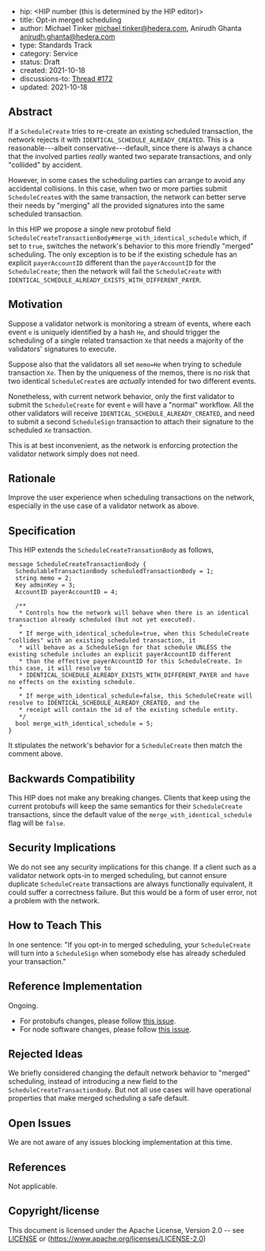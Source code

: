 - hip: <HIP number (this is determined by the HIP editor)>
- title: Opt-in merged scheduling
- author: Michael Tinker <michael.tinker@hedera.com>, Anirudh Ghanta <anirudh.ghanta@hedera.com>
- type: Standards Track
- category: Service
- status: Draft
- created: 2021-10-18
- discussions-to: <a href="https://github.com/hashgraph/hedera-improvement-proposal/discussions/172">Thread #172</a>
- updated: 2021-10-18

## Abstract

If a `ScheduleCreate` tries to re-create an existing scheduled transaction, the network rejects 
it with `IDENTICAL_SCHEDULE_ALREADY_CREATED`. This is a reasonable---albeit conservative---default, 
since there is always a chance that the involved parties _really_ wanted two separate transactions, 
and only "collided" by accident.

However, in some cases the scheduling parties can arrange to avoid any accidental 
collisions. In this case, when two or more parties submit `ScheduleCreate`s with the same transaction, 
the network can better serve their needs by "merging" all the provided signatures into the same 
scheduled transaction.

In this HIP we propose a single new protobuf field `ScheduleCreateTransactionBody#merge_with_identical_schedule`
which, if set to `true`, switches the network's behavior to this more friendly "merged" scheduling. The only 
exception is to be if the existing schedule has an explicit `payerAccountID` different than the `payerAccountID` 
for the `ScheduleCreate`; then the network will fail the `ScheduleCreate` with
`IDENTICAL_SCHEDULE_ALREADY_EXISTS_WITH_DIFFERENT_PAYER`.

## Motivation

Suppose a validator network is monitoring a stream of events, where each event `e` is uniquely identified
by a hash `He`, and should trigger the scheduling of a single related transaction `Xe` that needs a majority 
of the validators' signatures to execute. 

Suppose also that the validators all set `memo=He` when trying to schedule transaction `Xe`. Then by the 
uniqueness of the memos, there is no risk that two identical `ScheduleCreate`s are 
_actually_ intended for two different events. 

Nonetheless, with current network behavior, only the first 
validator to submit the `ScheduleCreate` for event `e` will have a "normal" workflow. All the other 
validators will receive `IDENTICAL_SCHEDULE_ALREADY_CREATED`, and need to submit a second `ScheduleSign` 
transaction to attach their signature to the scheduled `Xe` transaction.

This is at best inconvenient, as the network is enforcing protection the validator network simply does 
not need.

## Rationale

Improve the user experience when scheduling transactions on the network, especially in the use case
of a validator network as above.

## Specification

This HIP extends the `ScheduleCreateTransationBody` as follows,
```
message ScheduleCreateTransactionBody {
  SchedulableTransactionBody scheduledTransactionBody = 1;
  string memo = 2;
  Key adminKey = 3;
  AccountID payerAccountID = 4;

  /** 
   * Controls how the network will behave when there is an identical transaction already scheduled (but not yet executed).
   * 
   * If merge_with_identical_schedule=true, when this ScheduleCreate "collides" with an existing scheduled transaction, it 
   * will behave as a ScheduleSign for that schedule UNLESS the existing schedule includes an explicit payerAccountID different 
   * than the effective payerAccountID for this ScheduleCreate. In this case, it will resolve to 
   * IDENTICAL_SCHEDULE_ALREADY_EXISTS_WITH_DIFFERENT_PAYER and have no effects on the existing schedule.
   * 
   * If merge_with_identical_schedule=false, this ScheduleCreate will resolve to IDENTICAL_SCHEDULE_ALREADY_CREATED, and the 
   * receipt will contain the id of the existing schedule entity.
   */
  bool merge_with_identical_schedule = 5;
}
```

It stipulates the network's behavior for a `ScheduleCreate` then match the comment above.

## Backwards Compatibility

This HIP does not make any breaking changes. Clients that keep using the current protobufs will 
keep the same semantics for their `ScheduleCreate` transactions, since the default value of the
`merge_with_identical_schedule` flag will be `false`.

## Security Implications

We do not see any security implications for this change. If a client such as a validator network 
opts-in to merged scheduling, but cannot ensure duplicate `ScheduleCreate` transactions are 
always functionally equivalent, it could suffer a correctness failure. But this would be a form 
of user error, not a problem with the network.

## How to Teach This

In one sentence: "If you opt-in to merged scheduling, your `ScheduleCreate` will turn into a 
`ScheduleSign` when somebody else has already scheduled your transaction."

## Reference Implementation

Ongoing.
- For protobufs changes, please follow [this issue](https://github.com/hashgraph/hedera-protobufs/pull/98).
- For node software changes, please follow [this issue](https://github.com/hashgraph/hedera-services/issues/2269).

## Rejected Ideas

We briefly considered changing the default network behavior to "merged" scheduling, instead of 
introducing a new field to the `ScheduleCreateTransactionBody`. But not all use cases will have
operational properties that make merged scheduling a safe default.

## Open Issues

We are not aware of any issues blocking implementation at this time.

## References

Not applicable.

## Copyright/license

This document is licensed under the Apache License, Version 2.0 -- see [LICENSE](../LICENSE) or (https://www.apache.org/licenses/LICENSE-2.0)

